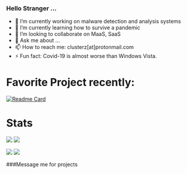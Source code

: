 ### Hello Stranger ...

- 🔭 I’m currently working on malware detection and analysis systems
- 🌱 I’m currently learning how to survive a pandemic
- 👯 I’m looking to collaborate on MaaS, SaaS
- 💬 Ask me about ...
- 📫 How to reach me: clusterz[at]protonmail.com
- ⚡ Fun fact: Covid-19 is almost worse than Windows Vista.

# Favorite Project recently:
[![Readme Card](https://github-readme-stats.vercel.app/api/pin/?username=clusterzx&repo=pr0lator)](https://github.com/clusterzx/pr0lator)

# Stats

![](https://img.shields.io/github/followers/clusterzx?label=Follower&style=social) ![](https://img.shields.io/github/downloads/clusterzx/bdo-helper/total)

![](https://github-readme-stats.vercel.app/api?username=clusterzx&show_icons=true&theme=radical) ![](https://github-readme-stats.vercel.app/api/top-langs/?username=clusterzx&theme=radical) 


###Message me for projects
